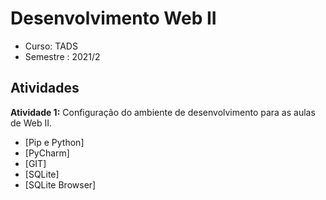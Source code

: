 # Desenvolvimento Web II
- Curso: TADS
-  Semestre : 2021/2

## Atividades
**Atividade 1:** Configuração do ambiente de desenvolvimento para as aulas de Web II.
- [Pip e Python]
- [PyCharm]
- [GIT]
- [SQLite]
- [SQLite Browser]
